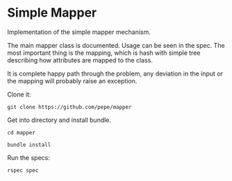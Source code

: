 # Simple Mapper

Implementation of the simple mapper mechanism.

The main mapper class is documented. Usage can be seen in the spec. The most
important thing is the mapping, which is hash with simple tree describing how
attributes are mapped to the class.

It is complete happy path through the problem, any deviation in the input or
the mapping will probably raise an exception.

Clone it:

`git clone https://github.com/pepe/mapper`

Get into directory and install bundle.

`cd mapper`

`bundle install`

Run the specs:

`rspec spec`


